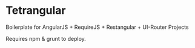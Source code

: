 Tetrangular
=========

Boilerplate for AngularJS + RequireJS + Restangular + UI-Router Projects

Requires npm & grunt to deploy.